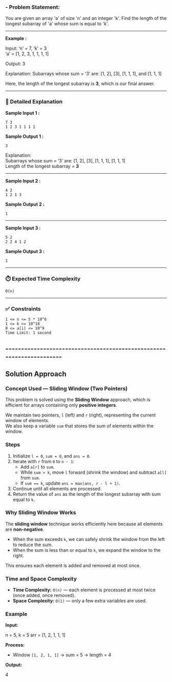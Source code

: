 ### - **Problem Statement:**

You are given an array 'a' of size 'n' and an integer 'k'.
Find the length of the longest subarray of 'a' whose sum is equal to 'k'.

---

**Example :**

Input: ‘n’ = 7, ‘k’ = 3  
‘a’ = [1, 2, 3, 1, 1, 1, 1]

Output: 3

Explanation: Subarrays whose sum = ‘3’ are:
[1, 2], [3], [1, 1, 1], and [1, 1, 1]

Here, the length of the longest subarray is **3**, which is our final answer.

---

### 📝 Detailed Explanation

**Sample Input 1 :**
```text
7 3
1 2 3 1 1 1 1
```

**Sample Output 1 :**
```text
3
```

Explanation:  
Subarrays whose sum = ‘3’ are:
[1, 2], [3], [1, 1, 1], [1, 1, 1]  
Length of the longest subarray = **3**

---

**Sample Input 2 :**
```text
4 2
1 2 1 3
```

**Sample Output 2 :**
```text
1
```

---

**Sample Input 3 :**
```text
5 2
2 2 4 1 2
```

**Sample Output 3 :**
```text
1
```

---

### ⏱️ Expected Time Complexity
```
O(n)
```

---

### ✅ Constraints
```
1 <= n <= 5 * 10^6
1 <= k <= 10^18
0 <= a[i] <= 10^9
Time Limit: 1 second
```
## ---------------------------------------------------------------------

## Solution Approach

### Concept Used — Sliding Window (Two Pointers)

This problem is solved using the **Sliding Window** approach, which is efficient for arrays containing only **positive integers**.

We maintain two pointers, `l` (left) and `r` (right), representing the current window of elements.  
We also keep a variable `sum` that stores the sum of elements within the window.

### Steps

1. Initialize `l = 0`, `sum = 0`, and `ans = 0`.
2. Iterate with `r` from `0` to `n - 1`:
   - Add `a[r]` to `sum`.
   - While `sum > k`, move `l` forward (shrink the window) and subtract `a[l]` from `sum`.
   - If `sum == k`, update `ans = max(ans, r - l + 1)`.
3. Continue until all elements are processed.
4. Return the value of `ans` as the length of the longest subarray with sum equal to `k`.

### Why Sliding Window Works

The **sliding window** technique works efficiently here because all elements are **non-negative**.  
- When the sum exceeds `k`, we can safely shrink the window from the left to reduce the sum.  
- When the sum is less than or equal to `k`, we expand the window to the right.

This ensures each element is added and removed at most once.

### Time and Space Complexity

- **Time Complexity:** `O(n)` — each element is processed at most twice (once added, once removed).  
- **Space Complexity:** `O(1)` — only a few extra variables are used.

### Example

**Input:**

n = 5, k = 5
arr = [1, 2, 1, 1, 1]

**Process:**
- Window `[1, 2, 1, 1]` → sum = 5 → length = 4

**Output:**

4





